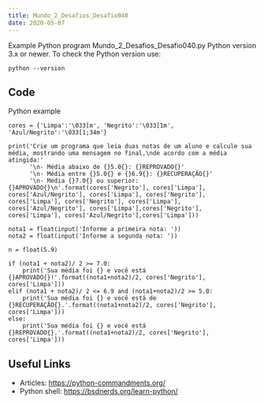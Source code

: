 ```yaml
---
title: Mundo_2_Desafios_Desafio040
date: 2020-05-07
---
```

Example Python program Mundo_2_Desafios_Desafio040.py
Python version 3.x or newer.
To check the Python version use:

    python --version


## Code

Python example

    cores = {'Limpa':'\033[m', 'Negrito':'\033[1m', 'Azul/Negrito':'\033[1;34m'}
    
    print('Crie um programa que leia duas notas de um aluno e calcule sua média, mostrando uma mensagem no final,\nde acordo com a média atingida:'
          '\n- Média abaixo de {}5.0{}: {}REPROVADO{}'
          '\n- Média entre {}5.0{} e {}6.9{}: {}RECUPERAÇÃO{}'
          '\n- Média {}7.0{} ou superior: {}APROVADO{}\n'.format(cores['Negrito'], cores['Limpa'], cores['Azul/Negrito'], cores['Limpa'], cores['Negrito'], cores['Limpa'], cores['Negrito'], cores['Limpa'], cores['Azul/Negrito'], cores['Limpa'],cores['Negrito'], cores['Limpa'], cores['Azul/Negrito'],cores['Limpa']))
    
    nota1 = float(input('Informe a primeira nota: '))
    nota2 = float(input('Informe a segunda nota: '))
    
    n = float(5.9)
    
    if (nota1 + nota2)/ 2 >= 7.0:
        print('Sua média foi {} e você está {}APROVADO{}!'.format((nota1+nota2)/2, cores['Negrito'], cores['Limpa']))
    elif (nota1 + nota2)/ 2 <= 6.9 and (nota1+nota2)/2 >= 5.0:
        print('Sua média foi {} e você está de {}RECUPERAÇÃO{}.'.format((nota1+nota2)/2, cores['Negrito'], cores['Limpa']))
    else:
        print('Sua média foi {} e você está {}REPROVADO{}.'.format((nota1+nota2)/2, cores['Negrito'], cores['Limpa']))

## Useful Links

- Articles: https://python-commandments.org/
- Python shell: https://bsdnerds.org/learn-python/
